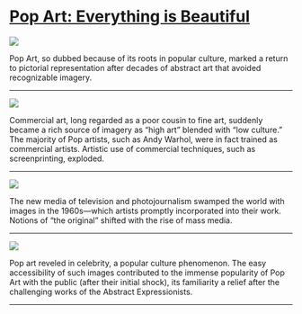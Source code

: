 # [Pop Art: Everything is Beautiful](http://artstories.artsmia.org/#/stories/1105)

![](http://cdn.dx.artsmia.org/thumbs/tn_null.jpg)

Pop Art, so dubbed because of its roots in popular culture, marked a return to pictorial representation after decades of abstract art that avoided recognizable imagery.

---

![](http://cdn.dx.artsmia.org/thumbs/tn_null.jpg)

Commercial art, long regarded as a poor cousin to fine art, suddenly became a rich source of imagery as “high art” blended with “low culture.” The majority of Pop artists, such as Andy Warhol, were in fact trained as commercial artists. Artistic use of commercial techniques, such as screenprinting, exploded.

---

![](http://cdn.dx.artsmia.org/thumbs/tn_null.jpg)

The new media of television and photojournalism swamped the world with images in the 1960s—which artists promptly incorporated into their work. Notions of “the original” shifted with the rise of mass media.

---

![](http://cdn.dx.artsmia.org/thumbs/tn_null.jpg)

Pop art reveled in celebrity, a popular culture phenomenon. The easy accessibility of such images contributed to the immense popularity of Pop Art with the public (after their initial shock), its familiarity a relief after the challenging works of the Abstract Expressionists.

---
